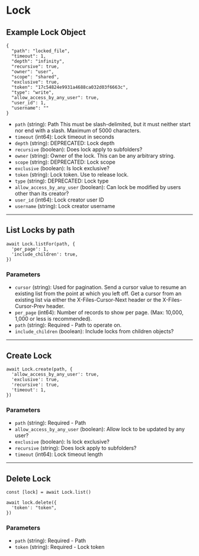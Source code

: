 # Lock

## Example Lock Object

```
{
  "path": "locked_file",
  "timeout": 1,
  "depth": "infinity",
  "recursive": true,
  "owner": "user",
  "scope": "shared",
  "exclusive": true,
  "token": "17c54824e9931a4688ca032d03f6663c",
  "type": "write",
  "allow_access_by_any_user": true,
  "user_id": 1,
  "username": ""
}
```

* `path` (string): Path This must be slash-delimited, but it must neither start nor end with a slash. Maximum of 5000 characters.
* `timeout` (int64): Lock timeout in seconds
* `depth` (string): DEPRECATED: Lock depth
* `recursive` (boolean): Does lock apply to subfolders?
* `owner` (string): Owner of the lock.  This can be any arbitrary string.
* `scope` (string): DEPRECATED: Lock scope
* `exclusive` (boolean): Is lock exclusive?
* `token` (string): Lock token.  Use to release lock.
* `type` (string): DEPRECATED: Lock type
* `allow_access_by_any_user` (boolean): Can lock be modified by users other than its creator?
* `user_id` (int64): Lock creator user ID
* `username` (string): Lock creator username

---

## List Locks by path

```
await Lock.listFor(path, {
  'per_page': 1,
  'include_children': true,
})
```


### Parameters

* `cursor` (string): Used for pagination.  Send a cursor value to resume an existing list from the point at which you left off.  Get a cursor from an existing list via either the X-Files-Cursor-Next header or the X-Files-Cursor-Prev header.
* `per_page` (int64): Number of records to show per page.  (Max: 10,000, 1,000 or less is recommended).
* `path` (string): Required - Path to operate on.
* `include_children` (boolean): Include locks from children objects?

---

## Create Lock

```
await Lock.create(path, {
  'allow_access_by_any_user': true,
  'exclusive': true,
  'recursive': true,
  'timeout': 1,
})
```


### Parameters

* `path` (string): Required - Path
* `allow_access_by_any_user` (boolean): Allow lock to be updated by any user?
* `exclusive` (boolean): Is lock exclusive?
* `recursive` (string): Does lock apply to subfolders?
* `timeout` (int64): Lock timeout length

---

## Delete Lock

```
const [lock] = await Lock.list()

await lock.delete({
  'token': "token",
})
```

### Parameters

* `path` (string): Required - Path
* `token` (string): Required - Lock token

